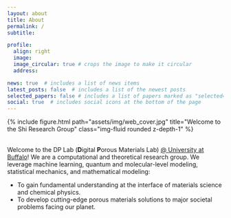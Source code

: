 ```yaml
---
layout: about
title: About
permalink: /
subtitle: 

profile:
  align: right
  image: 
  image_circular: true # crops the image to make it circular
  address: 

news: true  # includes a list of news items
latest_posts: false  # includes a list of the newest posts
selected_papers: false # includes a list of papers marked as "selected={true}"
social: true  # includes social icons at the bottom of the page
---
```


<div class="row">
    <div class="col-sm mt-3 mt-md-0">
        {% include figure.html path="assets/img/web_cover.jpg" title="Welcome to the Shi Research Group" class="img-fluid rounded z-depth-1" %}
    </div>
</div>
<br>

Welcome to the DP Lab (**D**igital **P**orous Materials Lab) <a href='https://www.buffalo.edu/'>@ University at Buffalo</a>! We are a computational and theoretical research group. We leverage machine learning, quantum and molecular-level modeling, statistical mechanics, and mathematical modeling: <br>
- To gain fundamental understanding at the interface of materials science and chemical physics. <br> 
- To develop cutting-edge porous materials solutions to major societal problems facing our planet. <br><br><br>
